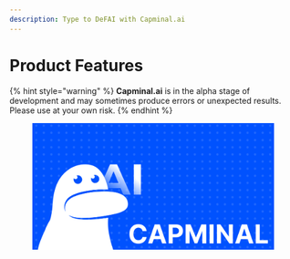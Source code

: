 ```yaml
---
description: Type to DeFAI with Capminal.ai
---
```


# Product Features

{% hint style="warning" %}
**Capminal.ai** is in the alpha stage of development and may sometimes produce errors or unexpected results. Please use at your own risk.
{% endhint %}

<figure><img src="../../.gitbook/assets/cap_square_1200x630_2.png" alt=""><figcaption></figcaption></figure>
